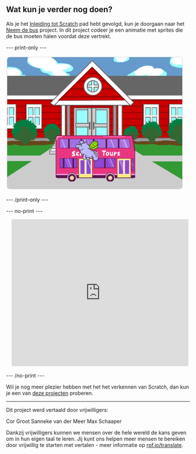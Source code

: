 ## Wat kun je verder nog doen?

Als je het [Inleiding tot Scratch](https://projects.raspberrypi.org/nl-NL/pathways/scratch-intro) pad hebt gevolgd, kun je doorgaan naar het [Neem de bus](https://projects.raspberrypi.org/nl-NL/projects/catch-the-bus) project. In dit project codeer je een animatie met sprites die de bus moeten halen voordat deze vertrekt.

--- print-only ---

![Het project 'Neem de bus'.](images/scratch-tour-bus.png)

--- /print-only ---

--- no-print ---

<div class="scratch-preview" style="margin-left: 15px;">
  <iframe allowtransparency="true" width="485" height="402" src="https://scratch.mit.edu/projects/embed/589764379/?autostart=false" frameborder="0"></iframe>
</div>

--- /no-print ---

Wil je nog meer plezier hebben met het het verkennen van Scratch, dan kun je een van [deze projecten](https://projects.raspberrypi.org/nl-NL/projects?software%5B%5D=scratch&curriculum%5B%5D=%201) proberen.

***
Dit project werd vertaald door vrijwilligers:

Cor Groot
Sanneke van der Meer
Max Schaaper

Dankzij vrijwilligers kunnen we mensen over de hele wereld de kans geven om in hun eigen taal te leren. Jij kunt ons helpen meer mensen te bereiken door vrijwillig te starten met vertalen - meer informatie op [rpf.io/translate](https://rpf.io/translate).
